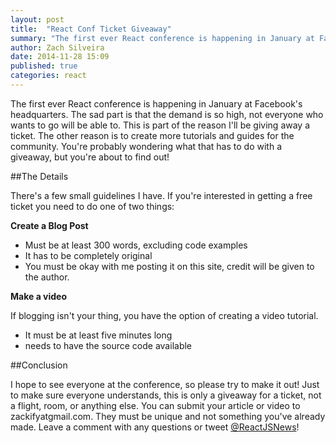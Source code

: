 ```yaml
---
layout: post
title:  "React Conf Ticket Giveaway"
summary: "The first ever React conference is happening in January at Facebook's headquarters. The sad part is that the demand is so high, not everyone who wants to go will be able to. This is part of the reason I'll be giving away a ticket. The other reason is to create more tutorials and guides for the community. You're probably wondering what that has to do with a giveaway, but you're about to find out!"
author: Zach Silveira
date: 2014-11-28 15:09
published: true
categories: react
---
```

The first ever React conference is happening in January at Facebook's headquarters. The sad part is that the demand is so high, not everyone who wants to go will be able to. This is part of the reason I'll be giving away a ticket. The other reason is to create more tutorials and guides for the community. You're probably wondering what that has to do with a giveaway, but you're about to find out!

##The Details

There's a few small guidelines I have. If you're interested in getting a free ticket you need to do one of two things:

**Create a Blog Post**

-   Must be at least 300 words, excluding code examples
-   It has to be completely original
-   You must be okay with me posting it on this site, credit will be given to the author.

**Make a video**

If blogging isn't your thing, you have the option of creating a video tutorial.

-   It must be at least five minutes long
-   needs to have the source code available

##Conclusion

I hope to see everyone at the conference, so please try to make it out! Just to make sure everyone understands, this is only a giveaway for a ticket, not a flight, room, or anything else. You can submit your article or video to zackifyatgmail.com. They must be unique and not something you've already made. Leave a comment with any questions or tweet [@ReactJSNews](http://twitter.com/ReactJSNews)! 
